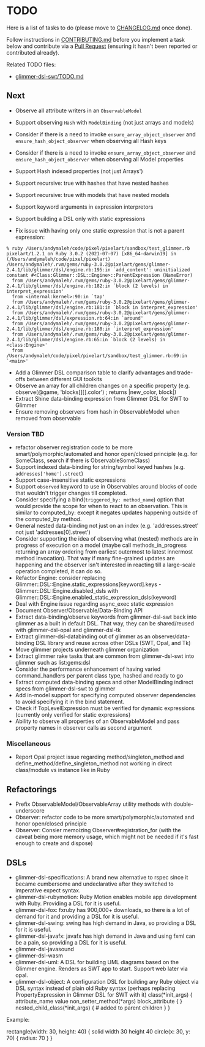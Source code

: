 # TODO

Here is a list of tasks to do (please move to [CHANGELOG.md](CHANGELOG.md) once done).

Follow instructions in [CONTRIBUTING.md](CONTRIBUTING.md) before you implement a task below and contribute via a [Pull Request](https://github.com/AndyObtiva/glimmer/pulls) (ensuring it hasn't been reported or contributed already).

Related TODO files:
- [glimmer-dsl-swt/TODO.md](https://github.com/AndyObtiva/glimmer-dsl-swt/blob/master/TODO.md)

## Next

- Observe all attribute writers in an `ObservableModel`
- Support observing `Hash` with `ModelBinding` (not just arrays and models)

- Consider if there is a need to invoke `ensure_array_object_observer` and `ensure_hash_object_observer` when observing all Hash keys
- Consider if there is a need to invoke `ensure_array_object_observer` and `ensure_hash_object_observer` when observing all Model properties
- Support Hash indexed properties (not just Arrays')
- Support recursive: true with hashes that have nested hashes
- Support recursive: true with models that have nested models
- Support keyword arguments in expression interpretors
- Support building a DSL only with static expressions
- Fix issue with having only one static expression that is not a parent expression:
```
% ruby /Users/andymaleh/code/pixel/pixelart/sandbox/test_glimmer.rb
pixelart/1.2.1 on Ruby 3.0.2 (2021-07-07) [x86_64-darwin19] in (/Users/andymaleh/code/pixel/pixelart)
/Users/andymaleh/.rvm/gems/ruby-3.0.2@pixelart/gems/glimmer-2.4.1/lib/glimmer/dsl/engine.rb:195:in `add_content': uninitialized constant #<Class:Glimmer::DSL::Engine>::ParentExpression (NameError)
  from /Users/andymaleh/.rvm/gems/ruby-3.0.2@pixelart/gems/glimmer-2.4.1/lib/glimmer/dsl/engine.rb:182:in `block (2 levels) in interpret_expression'
  from <internal:kernel>:90:in `tap'
  from /Users/andymaleh/.rvm/gems/ruby-3.0.2@pixelart/gems/glimmer-2.4.1/lib/glimmer/dsl/engine.rb:181:in `block in interpret_expression'
  from /Users/andymaleh/.rvm/gems/ruby-3.0.2@pixelart/gems/glimmer-2.4.1/lib/glimmer/dsl/expression.rb:64:in `around'
  from /Users/andymaleh/.rvm/gems/ruby-3.0.2@pixelart/gems/glimmer-2.4.1/lib/glimmer/dsl/engine.rb:180:in `interpret_expression'
  from /Users/andymaleh/.rvm/gems/ruby-3.0.2@pixelart/gems/glimmer-2.4.1/lib/glimmer/dsl/engine.rb:65:in `block (2 levels) in <class:Engine>'
  from /Users/andymaleh/code/pixel/pixelart/sandbox/test_glimmer.rb:69:in `<main>'
```
- Add a Glimmer DSL comparison table to clarify advantages and trade-offs between different GUI toolkits
- Observe an array for all children changes on a specific property (e.g. observe(@game, 'blocks[][].color') ; returns |new_color, block|)
- Extract Shine data-binding expression from Glimmer DSL for SWT to Glimmer
- Ensure removing observers from hash in ObservableModel when removed from observable

### Version TBD

- refactor observer registration code to be more smart/polymorphic/automated and honor open/closed principle (e.g. for SomeClass, search if there is ObservableSomeClass)
- Support indexed data-binding for string/symbol keyed hashes (e.g. `addresses['home'].street`)
- Support case-insensitive static expressions
- Support `observed` keyword to use in Observables around blocks of code that wouldn't trigger changes till completed.
- Consider specifying a bind(`triggered_by: method_name`) option that would provide the scope for when to react to an observation.   This is similar to computed_by: except it negates updates happening outside of the computed_by method.
- General nested data-binding not just on an index (e.g. 'addresses.street' not just 'addresses[0].street')
- Consider supporting the idea of observing what (nested) methods are in progress of execution on a model (maybe call methods_in_progress returning an array ordering from earliest outermost to latest innermost method invocation). That way if many fine-grained updates are happening and the observer isn't interested in reacting till a large-scale operation completed, it can do so.
- Refactor Engine: consider replacing Glimmer::DSL::Engine.static_expressions[keyword].keys - Glimmer::DSL::Engine.disabled_dsls with Glimmer::DSL::Engine.enabled_static_expression_dsls(keyword)
- Deal with Engine issue regarding async_exec static expression
- Document Observer/Observable/Data-Binding API
- Extract data-binding/observe keywords from glimmer-dsl-swt back into glimmer as a built in default DSL. That way, they can be shared/reused with glimmer-dsl-opal and glimmer-dsl-tk
- Extract glimmer-dsl-databinding out of glimmer as an observer/data-binding DSL library and reuse across other DSLs (SWT, Opal, and Tk)
- Move glimmer projects underneath glimmer organization
- Extract glimmer rake tasks that are common from glimmer-dsl-swt into glimmer such as list:gems:dsl
- Consider the performance enhancement of having varied command_handlers per parent class type, hashed and ready to go
- Extract computed data-binding specs and other ModelBinding indirect specs from glimmer-dsl-swt to glimmer
- Add in-model support for specifying computed observer dependencies to avoid specifying it in the bind statement.
- Check if TopLevelExpression must be verified for dynamic expressions (currently only verified for static expressions)
- Ability to observe all properties of an ObservableModel and pass property names in observer calls as second argument

### Miscellaneous

- Report Opal project issue regarding method/singleton_method and define_method/define_singleton_method not working in direct class/module vs instance like in Ruby

## Refactorings

- Prefix ObservableModel/ObservableArray utility methods with double-underscore
- Observer: refactor code to be more smart/polymorphic/automated and honor open/closed principle
- Observer: Consier memoizing Observer#registration_for (with the caveat being more memory usage, which might not be needed if it's fast enough to create and dispose)

## DSLs

- glimmer-dsl-specifications: A brand new alternative to rspec since it became cumbersome and undeclarative after they switched to imperative expect syntax.
- glimmer-dsl-rubymotion: Ruby Motion enables mobile app development with Ruby. Providing a DSL for it is useful.
- glimmer-dsl-fox: fxruby has 900,000+ downloads, so there is a lot of demand for it and providing a DSL for it is useful.
- glimmer-dsl-swing: swing has high demand in Java, so providing a DSL for it is useful.
- glimmer-dsl-javafx: javafx has high demand in Java and using fxml can be a pain, so providing a DSL for it is useful.
- glimmer-dsl-javasound
- glimmer-dsl-wasm
- glimmer-dsl-uml: A DSL for building UML diagrams based on the Glimmer engine. Renders as SWT app to start. Support web later via opal.
- glimmer-dsl-object: A configuration DSL for building any Ruby object via DSL syntax instead of plain old Ruby syntax (perhaps replacing PropertyExpression in Glimmer DSL for SWT with it)
class(*init_args) {
  attribute_name value
  non_setter_method(*args)
  block_attribute {
  }
  nested_child_class(*init_args) { # added to parent children
  }
}

Example:

rectangle(width: 30, height: 40) {
  solid
  width 30
  height 40
  circle(x: 30, y: 70) {
    radius: 70
  }
}
